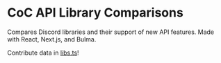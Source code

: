 # CoC API Library Comparisons



Compares Discord libraries and their support of new API features. Made with React, Next.js, and Bulma.

Contribute data in [libs.ts](https://github.com/doluk/libs/blob/main/lib.ts)!
